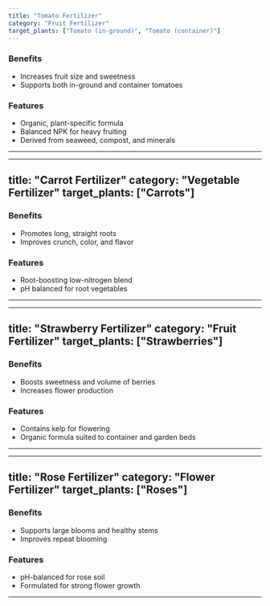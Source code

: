 ```yaml
---
title: "Tomato Fertilizer"
category: "Fruit Fertilizer"
target_plants: ["Tomato (in-ground)", "Tomato (container)"]
---
```


### Benefits
- Increases fruit size and sweetness
- Supports both in-ground and container tomatoes

### Features
- Organic, plant-specific formula
- Balanced NPK for heavy fruiting
- Derived from seaweed, compost, and minerals

---

---
title: "Carrot Fertilizer"
category: "Vegetable Fertilizer"
target_plants: ["Carrots"]
---

### Benefits
- Promotes long, straight roots
- Improves crunch, color, and flavor

### Features
- Root-boosting low-nitrogen blend
- pH balanced for root vegetables

---

---
title: "Strawberry Fertilizer"
category: "Fruit Fertilizer"
target_plants: ["Strawberries"]
---

### Benefits
- Boosts sweetness and volume of berries
- Increases flower production

### Features
- Contains kelp for flowering
- Organic formula suited to container and garden beds

---

---
title: "Rose Fertilizer"
category: "Flower Fertilizer"
target_plants: ["Roses"]
---

### Benefits
- Supports large blooms and healthy stems
- Improves repeat blooming

### Features
- pH-balanced for rose soil
- Formulated for strong flower growth

---